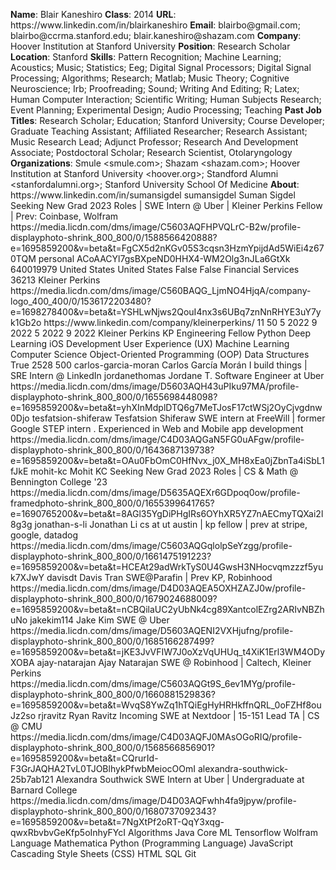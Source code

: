 **Name**: Blair Kaneshiro
**Class**: 2014
**URL**: https://www\.linkedin\.com/in/blairkaneshiro
**Email**: blairbo@gmail\.com; blairbo@ccrma\.stanford\.edu; blair\.kaneshiro@shazam\.com
**Company**: Hoover Institution at Stanford University
**Position**: Research Scholar
**Location**: Stanford
**Skills**: Pattern Recognition; Machine Learning; Acoustics; Music; Statistics; Eeg; Digital Signal Processors; Digital Signal Processing; Algorithms; Research; Matlab; Music Theory; Cognitive Neuroscience; Irb; Proofreading; Sound; Writing And Editing; R; Latex; Human Computer Interaction; Scientific Writing; Human Subjects Research; Event Planning; Experimental Design; Audio Processing; Teaching
**Past Job Titles**: Research Scholar; Education; Stanford University; Course Developer; Graduate Teaching Assistant; Affiliated Researcher; Research Assistant; Music Research Lead; Adjunct Professor; Research And Development Associate; Postdoctoral Scholar; Research Scientist, Otolaryngology
**Organizations**: Smule <smule\.com>; Shazam <shazam\.com>; Hoover Institution at Stanford University <hoover\.org>; Standford Alumni <stanfordalumni\.org>; Stanford University School Of Medicine
**About**: https://www\.linkedin\.com/in/sumansigdel sumansigdel Suman Sigdel Seeking New Grad 2023 Roles | SWE Intern @ Uber | Kleiner Perkins Fellow | Prev: Coinbase, Wolfram https://media\.licdn\.com/dms/image/C5603AQFHPVQLrC\-B2w/profile\-displayphoto\-shrink\_800\_800/0/1588566420888?e=1695859200&v=beta&t=FgCX5d2nKGv05S3cqsn3HzmYpijdAd5WiEi4z670TQM personal ACoAACYl7gsBXpeND0HHX4\-WM2Olg3nJLa6GtXk 640019979 United States United States False False Financial Services 36213 Kleiner Perkins https://media\.licdn\.com/dms/image/C560BAQG\_LjmNO4HjqA/company\-logo\_400\_400/0/1536172203480?e=1698278400&v=beta&t=YSHLwNjws2QouI4nx3s6UBq7znNnRHYE3uY7yk1Gb2o https://www\.linkedin\.com/company/kleinerperkins/ 11 50 5 2022 9 2022 5 2022 9 2022 Kleiner Perkins KP Engineering Fellow Python Deep Learning iOS Development User Experience \(UX\) Machine Learning Computer Science Object\-Oriented Programming \(OOP\) Data Structures True 2528 500 carlos\-garcia\-moran Carlos García Morán I build things | SRE Intern @ LinkedIn jordanethomas Jordane T\. Software Engineer at Uber https://media\.licdn\.com/dms/image/D5603AQH43uPIku97MA/profile\-displayphoto\-shrink\_800\_800/0/1655698448098?e=1695859200&v=beta&t=yhXInMdplDTQ6g7MeTJosF17ctWSj2OyCjvgdnw0Djo tesfatsion\-shiferaw Tesfatsion Shiferaw SWE intern at FreeWill | former Google STEP intern \. Experienced in Web and Mobile app development https://media\.licdn\.com/dms/image/C4D03AQGaN5FG0uAFgw/profile\-displayphoto\-shrink\_800\_800/0/1643687139738?e=1695859200&v=beta&t=OAu0FbOmC0HfNvx\_j0X\_MH8xEa0jZbnTa4iSbL1fJkE mohit\-kc Mohit KC Seeking New Grad 2023 Roles | CS & Math @ Bennington College '23 https://media\.licdn\.com/dms/image/D5635AQEXr6GDpoq0ow/profile\-framedphoto\-shrink\_800\_800/0/1655399641765?e=1690765200&v=beta&t=8AGl35YgDiPHgIRs6OYhXR5YZ7nAECmyTQXai2l8g3g jonathan\-s\-li Jonathan Li cs at ut austin | kp fellow | prev at stripe, google, datadog https://media\.licdn\.com/dms/image/C5603AQGqlolpSeYzgg/profile\-displayphoto\-shrink\_800\_800/0/1661475191223?e=1695859200&v=beta&t=HCEAt29adWrkTyS0U4GwsH3NHocvqmzzzf5yuk7XJwY davisdt Davis Tran SWE@Parafin | Prev KP, Robinhood https://media\.licdn\.com/dms/image/D4D03AQEA5OXHZAZJ0w/profile\-displayphoto\-shrink\_800\_800/0/1679024688009?e=1695859200&v=beta&t=nCBQilaUC2yUbNk4cg89XantcolEZrg2ARIvNBZhuNo jakekim114 Jake Kim SWE @ Uber https://media\.licdn\.com/dms/image/D5603AQENI2VXHjufng/profile\-displayphoto\-shrink\_800\_800/0/1685166287499?e=1695859200&v=beta&t=jKE3JvVFIW7J0oXzVqUHUq\_t4XiK1Erl3WM4ODyXOBA ajay\-natarajan Ajay Natarajan SWE @ Robinhood | Caltech, Kleiner Perkins https://media\.licdn\.com/dms/image/C5603AQGt9S\_6ev1MYg/profile\-displayphoto\-shrink\_800\_800/0/1660881529836?e=1695859200&v=beta&t=WvqS8YwZq1hTQiEgHyHRHkffnQRL\_0oFZHf8ouJz2so rjravitz Ryan Ravitz Incoming SWE at Nextdoor | 15\-151 Lead TA | CS @ CMU https://media\.licdn\.com/dms/image/C4D03AQFJ0MAsOGoRIQ/profile\-displayphoto\-shrink\_800\_800/0/1568566856901?e=1695859200&v=beta&t=CQrurId\-F3GrJAQHA2TvL0TJOBlhykPfwbMeiocOOmI alexandra\-southwick\-25b7ab121 Alexandra Southwick SWE Intern at Uber | Undergraduate at Barnard College https://media\.licdn\.com/dms/image/D4D03AQFwhh4fa9jpyw/profile\-displayphoto\-shrink\_800\_800/0/1680737092343?e=1695859200&v=beta&t=7NgXtPf2oRT\-QqY3xqg\-qwxRbvbvGeKfp5oInhyFYcI Algorithms Java Core ML Tensorflow Wolfram Language Mathematica Python \(Programming Language\) JavaScript Cascading Style Sheets \(CSS\) HTML SQL Git
